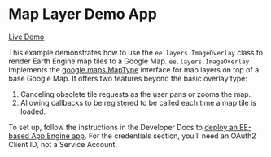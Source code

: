 # Map Layer Demo App

[Live Demo](https://map-layer-dot-ee-demos.appspot.com/)

This example demonstrates how to use the `ee.layers.ImageOverlay` class to
render Earth Engine map tiles to a Google Map. `ee.layers.ImageOverlay`
implements the
[google.maps.MapType](https://developers.google.com/maps/documentation/javascript/examples/maptype-overlay)
interface for map layers on top of a base Google Map. It offers two features
beyond the basic overlay type:

1. Canceling obsolete tile requests as the user pans or zooms the map.
2. Allowing callbacks to be registered to be called each time a map tile is loaded.

To set up, follow the instructions in the Developer Docs to
[deploy an EE-based App Engine app](
    https://developers.google.com/earth-engine/app_engine_intro#deploying-app-engine-apps-with-earth-engine).
For the credentials section, you'll need an OAuth2 Client ID, not a Service Account.
